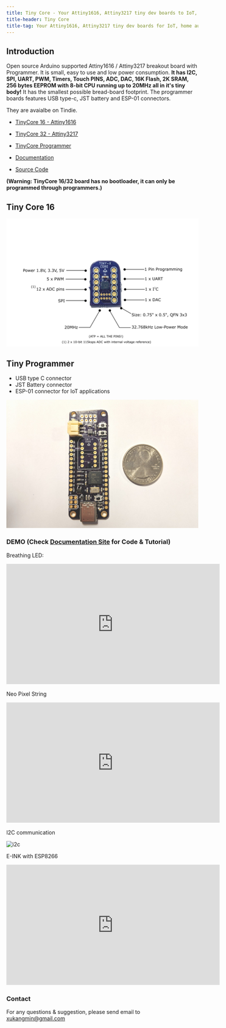 ```yaml
---
title: Tiny Core - Your Attiny1616, Attiny3217 tiny dev boards to IoT, home automation and more...
title-header: Tiny Core
title-tag: Your Attiny1616, Attiny3217 tiny dev boards for IoT, home automation and more...
---
```


## Introduction

Open source Arduino supported Attiny1616 / Attiny3217 breakout board with Programmer. It is small, easy to use and low power consumption. **It has I2C, SPI, UART, PWM, Timers, Touch PINS, ADC, DAC, 16K Flash, 2K SRAM, 256 bytes EEPROM with 8-bit CPU running up to 20MHz all in it's tiny body!** It has the smallest possible bread-board footprint. The programmer boards features USB type-c, JST battery and ESP-01 connectors.

They are avaialbe on Tindie.

- [TinyCore 16 - Attiny1616](https://www.tindie.com/products/16834/)

- [TinyCore 32 - Attiny3217](https://www.tindie.com/products/17279/)

- [TinyCore Programmer](https://www.tindie.com/products/16835/)

- [Documentation](https://docs.tinycore.dev/en/latest/)

- [Source Code](https://github.com/xukangmin/TinyCore)

**(Warning: TinyCore 16/32 board has no bootloader, it can only be programmed through programmers.)**

## Tiny Core 16

![TinyCore16](images/tinycore16_feature.png)


## Tiny Programmer

- USB type C connector
- JST Battery connector
- ESP-01 connector for IoT applications

![Programmer](images/Programmer_Main.jpg)

### DEMO (Check [Documentation Site](https://docs.tinycore.dev) for Code & Tutorial)

Breathing LED:

<iframe width="560" height="315" src="https://www.youtube.com/embed/t7WcHrdrQLk?rel=0;&autoplay=1&mute=1&loop=1" frameborder="0" allow="accelerometer; autoplay; encrypted-media; gyroscope; picture-in-picture" allowfullscreen></iframe>

Neo Pixel String

<iframe width="560" height="315" src="https://www.youtube.com/embed/jilxpWxtArI?rel=0;&autoplay=1&mute=1&loop=1" frameborder="0" allow="accelerometer; autoplay; encrypted-media; gyroscope; picture-in-picture" allowfullscreen></iframe>

I2C communication

![i2c](images/i2c-temp.gif)

E-INK with ESP8266

<iframe width="560" height="315" src="https://www.youtube.com/embed/GgDZX_R0gxE?rel=0;&autoplay=1&mute=1&loop=1" frameborder="0" allow="accelerometer; autoplay; encrypted-media; gyroscope; picture-in-picture" allowfullscreen></iframe>

### Contact
For any questions & suggestion, please send email to [xukangmin@gmail.com](mailto:xukangmin@gmail.com)
